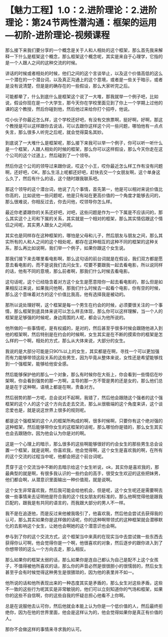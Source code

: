 # 【魅力工程】1.0：2.进阶理论：2.进阶理论：第24节两性潜沟通：框架的运用—初阶-进阶理论-视频课程

那么接下来我们要分享的一个概念是关于人和人相处的这个框架，那么首先我来解释一下什么是框架这个概念，那么框架这个概念呢，其实是来自于心理学，它指的是一个人跟人之间的这种交流的时候。

讲话的时候或者相处的时候，他们之间的这个言谈举止，以及这个价值高低的这么一个潜在的一个潜台词，以及真正沟通上的这个意境，或者是一些关于暗示，或者是没有说清楚，但是是的确存在的一些假设，那么大家听完之后。

可能都晕了，什么到底什么是框架这个说了一大堆，那我就举一个例子吧，比如说，假设你现在是一个大学生，那今天你在学校里面见到了你上一个学期上过他的课的这个教授，然后你碰到他，然后他过来给你打个招呼，他说。

哎小伙子你最近怎么样，这个学校还好吧，有没有交旅票啊，挺好啊，好啊，那这个教授是可以这样跟你去说话，可以去跟你这样这个问一些问题，哪怕他有一点点失言，那么很多人听完之后呢，就会觉得莫名其妙。

到底说了一大堆什么是框架呢，那么接下来我可以举一个例子，你可以听一听什么是一个框架，人跟人相处的时候的框架，那么你可以这样假设，那么今天你走在这个公司的这个过道上，然后碰到了一个领导。

然后你这个公司的领导过来跟你说，哎这个小王，哎你最近怎么样工作有没有问题啊，还好吧，OK，那么生活上呢都还好吧，赶快去交一个女朋友啊，这个单身这么久了，然后有什么的话，这个随时跟我联系吧。

那这个领导的这个潜台词，他说了几个事情，首先第一，他是可以相对来说价值比你高的，比如说他一些问题呢，他是只有站在更高价值的一个角度才能够去问的，那么很难说，你相反过去，你去问他，哎领导你怎么样。

最近你老婆跟你的关系还好吧，对吧，这些问题是作为一个下属是不应该问的，那么其实这个上司和下属的关系，其实就是一个相对的框架，那么其实情侣跟这个情侣之间呢，其实男人跟女人之间呢。

其实也是同样存在这种框架的，哪怕是父母和儿子，然后朋友与朋友之间，那么其实所有的人和人之间的这个相处呢，都存在这种相互的这种不同的框架的这种关系，那么再比如说啊，我们举一个例子，如果你跟这个女生说。

那我们接下来去哪里看电影啊，那么这句话的前台词就是在假设，我们双方都是愿意去看电影的，而不是说我们去问女生，哎要不要跟我一起去看电影，所以说同样的话，他有不同的意境，那么前者啊，那我们什么时候去看电影。

这句话呢，这个已经隐含着对方这个女生是愿意陪你一起去看电影的，那么但是如果相反过来说，如果我问他啊，那我们什么时候去一起看个电影，你有空的时候，那么这个意味着对方的这个价值比我高，他有选择我是被动的。

那所以说处理好啊，这个框架是每一个男生在约会的时候，必须要很关注的一个事情，那么框架到底具体来说可以怎么样去体现，那么你可以这样理解，当一个人的框架是足够强的时候呢，身边周围的人呢，都会认为他所说的。

他所做的一些事情呢，是有权威的，是对的，然后甚至乎很多时候会跟随他进入到他的框架啊，然后特别是在约会的时候啊，女生其实是在不断的摸索你的框架是怎么样的一个啊，相处的方式，那么从大体来说，大部分的女生。

我说的是大部分可能是只90%以上的女生，其实都是在啊，寻找一个可以更加强而有力能够带领这段关系的这些男生，因为毕竟从整体来说，女性还是希望能够找到一个强框架，能够给他安全感。

然后能够保护他的那么一个对象，那么有时候你在大街上，你会看到一些情侣在吵架啊，你会看到强势的那一方啊，主导的那一方不管是男的还是女的，那么他们总是是在于这种啊，语境上都是在啊，责备对方。

然后弱势的那一方呢，总会说对不起啊，我错了，然后他会跟随这个强者的这个强框架的这个人的这个这个方向去走去交流，那么从很极端的这个角度来讲，这个谈恋爱也是，就是说这世界上很多的规则呢。

都是这个强框架的这个人的框架所构成的啊，很多时候啊，只要你有这个绝对强的这种框架，然后能够带你女生的这框架的话呢，那么哪怕你是错的，那么女生其实也会去跟随你，因为他会认为你是对的啊。

这是一个心理上的暗示，那么很多的这些啊能够很好的约会女生的那些男生总会设置一个框架，就是说啊，你喜欢我，他会觉得啊，这个女生是喜欢我的啊，在所有的这个交流的过程当中呢，他都会把这个前台词呢。

贯穿于这个交流当中不断的去暗示给这个女生听说，ok，其实你是喜欢我的，那最典型的就是啊，有很多我认识的一些约会的高手，很受女生欢迎的这些把妹男，他们都会啊，从潜意识里面输出一种价值观，就是说啊。

这个女生非常喜欢我，然后我可能会给他机会，但是呢，这个女生呢还是需要啊去做一些事情来去证明他是符合我的这个找女朋友的标准的，那么他啊觉得他是跟我匹配的，跟我是有共同的语言的，而我跟大部分的男人不一样。

我不是在追逐他，而是反过来他被我吸引了，他喜欢我，然后他会尝试去获得我的认可，那么其实如果你是这样做的话呢，你的这种啊带领式的这种框架就会潜移默化的去影响这个女生，让她也会啊她的这个潜意识也会啊。

参与到了你的这个交流方式，这个框架当中来真的在现实当中去尝试做一些东西去获得你认可啊，他会觉得你是一个啊，他很喜欢的对象，然后逐步的跟你进入到了你想带领的这么一个方向去走，那么相反。

那么如果你的框架太弱的话，那么如果你是连自己都认为自己是配不上这个女孩子，不值得被他所喜欢的话，那么你的声音必然是很很胆小的很懦弱的，然后女生甚至乎会有时候觉得这种男生是很猥琐的，因为他的表里并不如一。

他所说的话和他所表现出来的一种态度其实是矛盾的，那么女生对这些矛盾，这些不一致的这些行为呢其实是非常敏锐的，他们可以立刻知道你的气场和框架，如果你的这些不自信啊，你的这些自我的怀疑总担心他看不上你啊。

总是在说服他去认可你，然后他就会本能上认为你是一个低价值的人，然后最终拒绝你，因为在他的世界里面，他会是这样认为的，他会觉得如果你是真正有价值的人。

那你不会做这样的事情来寻求我的认可。